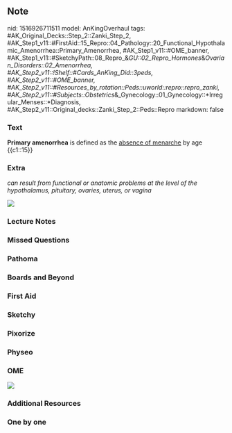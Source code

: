 ## Note
nid: 1516926711511
model: AnKingOverhaul
tags: #AK_Original_Decks::Step_2::Zanki_Step_2, #AK_Step1_v11::#FirstAid::15_Repro::04_Pathology::20_Functional_Hypothalamic_Amenorrhea::Primary_Amenorrhea, #AK_Step1_v11::#OME_banner, #AK_Step1_v11::#SketchyPath::08_Repro_&_GU::02_Repro_Hormones_&_Ovarian_Disorders::02_Amenorrhea, #AK_Step2_v11::!Shelf::#Cards_AnKing_Did::3peds, #AK_Step2_v11::#OME_banner, #AK_Step2_v11::#Resources_by_rotation::Peds::uworld::repro::repro_zanki, #AK_Step2_v11::#Subjects::Obstetrics_&_Gynecology::01_Gynecology::*Irregular_Menses::*Diagnosis, #AK_Step2_v11::Original_decks::Zanki_Step_2::Peds::Repro
markdown: false

### Text
<b>Primary amenorrhea</b> is defined as the <u>absence of
menarche</u> by age {{c1::15}}

### Extra
<i>can result from functional or anatomic problems at the level of
the hypothalamus, pituitary, ovaries, uterus, or vagina</i>
<div>
  <i><img src="prima.png"></i>
</div>

### Lecture Notes


### Missed Questions


### Pathoma


### Boards and Beyond


### First Aid


### Sketchy


### Pixorize


### Physeo


### OME
<div class="ome-widget">
  <a href="https://onlinemeded.org?ref=anki"><img src=
  "_OME_AnkiFlashcards_General_7.png"></a>
</div>

### Additional Resources


### One by one

